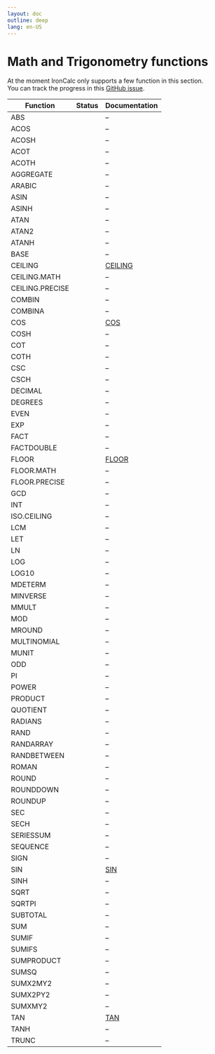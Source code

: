 ```yaml
---
layout: doc
outline: deep
lang: en-US
---
```


# Math and Trigonometry functions

At the moment IronCalc only supports a few function in this section.  
You can track the progress in this [GitHub issue](https://github.com/ironcalc/IronCalc/issues/54).

| Function        | Status                                         | Documentation |
| --------------- | ---------------------------------------------- | ------------- |
| ABS             | <Badge type="tip" text="Available" />          | –             |
| ACOS            | <Badge type="tip" text="Available" />          | –             |
| ACOSH           | <Badge type="tip" text="Available" />          | –             |
| ACOT            | <Badge type="info" text="Not implemented yet" /> | –             |
| ACOTH           | <Badge type="info" text="Not implemented yet" /> | –             |
| AGGREGATE       | <Badge type="info" text="Not implemented yet" /> | –             |
| ARABIC          | <Badge type="info" text="Not implemented yet" /> | –             |
| ASIN            | <Badge type="tip" text="Available" />          | –             |
| ASINH           | <Badge type="tip" text="Available" />          | –             |
| ATAN            | <Badge type="tip" text="Available" />          | –             |
| ATAN2           | <Badge type="tip" text="Available" />          | –             |
| ATANH           | <Badge type="tip" text="Available" />          | –             |
| BASE            | <Badge type="info" text="Not implemented yet" /> | –             |
| CEILING         | <Badge type="tip" text="Available" />          | [CEILING](math_and_trigonometry/ceiling) |
| CEILING.MATH    | <Badge type="info" text="Not implemented yet" /> | –             |
| CEILING.PRECISE | <Badge type="info" text="Not implemented yet" /> | –             |
| COMBIN          | <Badge type="info" text="Not implemented yet" /> | –             |
| COMBINA         | <Badge type="info" text="Not implemented yet" /> | –             |
| COS             | <Badge type="tip" text="Available" />          | [COS](math_and_trigonometry/cos) |
| COSH            | <Badge type="tip" text="Available" />          | –             |
| COT             | <Badge type="info" text="Not implemented yet" /> | –             |
| COTH            | <Badge type="info" text="Not implemented yet" /> | –             |
| CSC             | <Badge type="info" text="Not implemented yet" /> | –             |
| CSCH            | <Badge type="info" text="Not implemented yet" /> | –             |
| DECIMAL         | <Badge type="info" text="Not implemented yet" /> | –             |
| DEGREES         | <Badge type="info" text="Not implemented yet" /> | –             |
| EVEN            | <Badge type="info" text="Not implemented yet" /> | –             |
| EXP             | <Badge type="info" text="Not implemented yet" /> | –             |
| FACT            | <Badge type="info" text="Not implemented yet" /> | –             |
| FACTDOUBLE      | <Badge type="info" text="Not implemented yet" /> | –             |
| FLOOR           | <Badge type="tip" text="Available" />          | [FLOOR](math_and_trigonometry/floor) |
| FLOOR.MATH      | <Badge type="info" text="Not implemented yet" /> | –             |
| FLOOR.PRECISE   | <Badge type="info" text="Not implemented yet" /> | –             |
| GCD             | <Badge type="info" text="Not implemented yet" /> | –             |
| INT             | <Badge type="info" text="Not implemented yet" /> | –             |
| ISO.CEILING     | <Badge type="info" text="Not implemented yet" /> | –             |
| LCM             | <Badge type="info" text="Not implemented yet" /> | –             |
| LET             | <Badge type="info" text="Not implemented yet" /> | –             |
| LN              | <Badge type="info" text="Not implemented yet" /> | –             |
| LOG             | <Badge type="info" text="Not implemented yet" /> | –             |
| LOG10           | <Badge type="info" text="Not implemented yet" /> | –             |
| MDETERM         | <Badge type="info" text="Not implemented yet" /> | –             |
| MINVERSE        | <Badge type="info" text="Not implemented yet" /> | –             |
| MMULT           | <Badge type="info" text="Not implemented yet" /> | –             |
| MOD             | <Badge type="info" text="Not implemented yet" /> | –             |
| MROUND          | <Badge type="info" text="Not implemented yet" /> | –             |
| MULTINOMIAL     | <Badge type="info" text="Not implemented yet" /> | –             |
| MUNIT           | <Badge type="info" text="Not implemented yet" /> | –             |
| ODD             | <Badge type="info" text="Not implemented yet" /> | –             |
| PI              | <Badge type="info" text="Not implemented yet" /> | –             |
| POWER           | <Badge type="tip" text="Available" />          | –             |
| PRODUCT         | <Badge type="tip" text="Available" />          | –             |
| QUOTIENT        | <Badge type="info" text="Not implemented yet" /> | –             |
| RADIANS         | <Badge type="info" text="Not implemented yet" /> | –             |
| RAND            | <Badge type="tip" text="Available" />          | –             |
| RANDARRAY       | <Badge type="info" text="Not implemented yet" /> | –             |
| RANDBETWEEN     | <Badge type="tip" text="Available" />          | –             |
| ROMAN           | <Badge type="info" text="Not implemented yet" /> | –             |
| ROUND           | <Badge type="tip" text="Available" />          | –             |
| ROUNDDOWN       | <Badge type="tip" text="Available" />          | –             |
| ROUNDUP         | <Badge type="tip" text="Available" />          | –             |
| SEC             | <Badge type="info" text="Not implemented yet" /> | –             |
| SECH            | <Badge type="info" text="Not implemented yet" /> | –             |
| SERIESSUM       | <Badge type="info" text="Not implemented yet" /> | –             |
| SEQUENCE        | <Badge type="info" text="Not implemented yet" /> | –             |
| SIGN            | <Badge type="info" text="Not implemented yet" /> | –             |
| SIN             | <Badge type="tip" text="Available" />          | [SIN](math_and_trigonometry/sin) |
| SINH            | <Badge type="tip" text="Available" />          | –             |
| SQRT            | <Badge type="tip" text="Available" />          | –             |
| SQRTPI          | <Badge type="info" text="Not implemented yet" /> | –             |
| SUBTOTAL        | <Badge type="info" text="Not implemented yet" /> | –             |
| SUM             | <Badge type="tip" text="Available" />          | –             |
| SUMIF           | <Badge type="tip" text="Available" />          | –             |
| SUMIFS          | <Badge type="info" text="Not implemented yet" /> | –             |
| SUMPRODUCT      | <Badge type="info" text="Not implemented yet" /> | –             |
| SUMSQ           | <Badge type="info" text="Not implemented yet" /> | –             |
| SUMX2MY2        | <Badge type="info" text="Not implemented yet" /> | –             |
| SUMX2PY2        | <Badge type="info" text="Not implemented yet" /> | –             |
| SUMXMY2         | <Badge type="info" text="Not implemented yet" /> | –             |
| TAN             | <Badge type="tip" text="Available" />          | [TAN](math_and_trigonometry/tan) |
| TANH            | <Badge type="tip" text="Available" />          | –             |
| TRUNC           | <Badge type="info" text="Not implemented yet" /> | –             |
